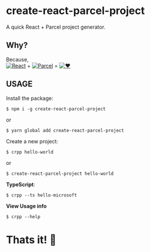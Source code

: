 # create-react-parcel-project

A quick React + Parcel project generator.

## Why?
Because,  
[![React](https://img.ziggi.org/ODwlkESI.png)](https://reactjs.org/) + [![Parcel](https://parceljs.org/assets/parcel.png)](https://parceljs.org/) = [![:heart:](https://cdn4.iconfinder.com/data/icons/reaction/33/love-32.png)](#)

## USAGE

Install the package:
```
$ npm i -g create-react-parcel-project
```
or
```
$ yarn global add create-react-parcel-project
```


Create a new project:
```
$ crpp hello-world
```
or
```
$ create-react-parcel-project hello-world
```
**TypeScript**:
```
$ crpp --ts hello-microsoft
```

**View Usage info**
```
$ crpp --help
```

# Thats it! :rocket:
